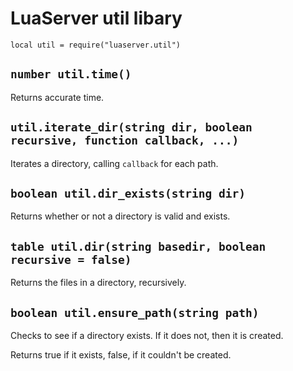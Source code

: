 # LuaServer util libary

`local util = require("luaserver.util")`

## `number util.time()`

Returns accurate time.

## `util.iterate_dir(string dir, boolean recursive, function callback, ...)`

Iterates a directory, calling `callback` for each path.

## `boolean util.dir_exists(string dir)`

Returns whether or not a directory is valid and exists.

## `table util.dir(string basedir, boolean recursive = false)`

Returns the files in a directory, recursively.

## `boolean util.ensure_path(string path)`

Checks to see if a directory exists.  If it does not, then it is created.

Returns true if it exists, false, if it couldn't be created.
